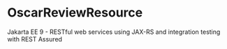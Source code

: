# OscarReviewResource
Jakarta EE 9 - RESTful web services using JAX-RS and integration testing with REST Assured
